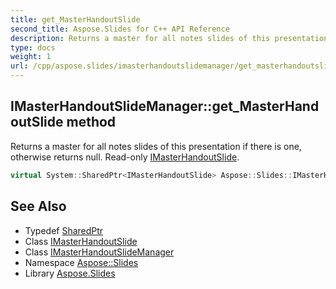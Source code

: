 ```yaml
---
title: get_MasterHandoutSlide
second_title: Aspose.Slides for C++ API Reference
description: Returns a master for all notes slides of this presentation if there is one, otherwise returns null. Read-only IMasterHandoutSlide.
type: docs
weight: 1
url: /cpp/aspose.slides/imasterhandoutslidemanager/get_masterhandoutslide/
---
```

## IMasterHandoutSlideManager::get_MasterHandoutSlide method


Returns a master for all notes slides of this presentation if there is one, otherwise returns null. Read-only [IMasterHandoutSlide](../../imasterhandoutslide/).

```cpp
virtual System::SharedPtr<IMasterHandoutSlide> Aspose::Slides::IMasterHandoutSlideManager::get_MasterHandoutSlide()=0
```

## See Also

* Typedef [SharedPtr](../../../system/sharedptr/)
* Class [IMasterHandoutSlide](../../imasterhandoutslide/)
* Class [IMasterHandoutSlideManager](../)
* Namespace [Aspose::Slides](../../)
* Library [Aspose.Slides](../../../)
